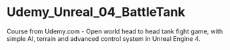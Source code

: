 # Udemy_Unreal_04_BattleTank
Course from Udemy.com - Open world head to head tank fight game, with simple AI, terrain and advanced control system in Unreal Engine 4.
